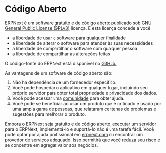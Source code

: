 # Código Aberto


ERPNext é um software gratuito e de código aberto publicado sob [GNU General Public License (GPLv3)](https://www.gnu.org/licenses/gpl-3.0.en.html) licença. E esta licença concede a você 


* a liberdade de usar o software para qualquer finalidade
* a liberdade de alterar o software para atender às suas necessidades
* a liberdade de compartilhar o software com qualquer pessoa
* a liberdade de compartilhar as alterações feitas


O código-fonte do ERPNext está disponível no [GitHub.](https://github.com/frappe/erpnext)


As vantagens de um software de código aberto são:


1. Não há dependência de um fornecedor específico.
2. Você pode hospedar o aplicativo em qualquer lugar, incluindo seu próprio servidor para obter total propriedade e privacidade dos dados.
3. Você pode acessar uma [comunidade](https://discuss.erpnext.com/) para obter ajuda.
4. Você pode se beneficiar ao usar um produto que é criticado e usado por uma ampla gama de pessoas, que relataram centenas de problemas e sugestões para melhorar o produto.


Embora o ERPNext seja gratuito e de código aberto, executar um servidor para o ERPNext, implementá-lo e suportá-lo não é uma tarefa fácil. Você pode optar por ajuda profissional em [erpnext.com](https://erpnext.com/) ou encontrar um provedor de serviços adequado. Isso permitirá que você reduza seu risco e se concentre em agregar valor aos negócios.
